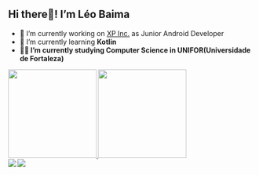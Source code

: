 ## Hi there👋! I’m Léo Baima 
- 🔭 I’m currently working on <a href = "https://www.linkedin.com/company/mercadapp-soluções-em-software/mycompany/](https://www.linkedin.com/company/xpinc/mycompany/">XP Inc.<a/> as Junior Android Developer
- 📖 I’m currently learning <b>Kotlin<b/>
- 👨‍🎓 I’m currently studying Computer Science in UNIFOR(Universidade de Fortaleza)
 <div>
  <a href="https://github.com/LeoLBaima" />
  <img height="180em" src="https://github-readme-stats.vercel.app/api?username=leolbaima&show_icons=true&theme=dark&include_all_commits=true&count_private=true" />
  <img height="180em" src="https://github-readme-stats.vercel.app/api/top-langs/?username=leolbaima&layout=compact&langs_count=7&theme=dark" />
</div>

<div>
  <a href = "mailto:leobaima01@gmail.com"><img src="https://img.shields.io/badge/-Gmail-%23333?style=for-the-badge&logo=gmail&logoColor=white" target="_blank"></a>
  <a href="https://www.linkedin.com/in/léo-luna-baima-0415b0183" target="_blank"><img src="https://img.shields.io/badge/-LinkedIn-%230077B5?style=for-the-badge&logo=linkedin&logoColor=white" target="_blank"></a>
  
  
</div>  
  
  
  
